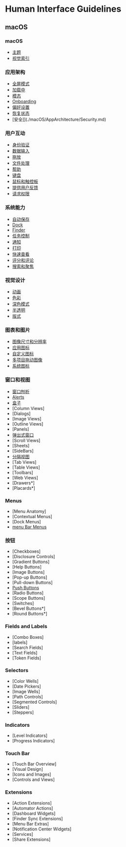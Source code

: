 # Human Interface Guidelines

## macOS

### macOS

* [主题](./macOS/macOS/Themes.md)
* [视觉索引](./macOS/macOS/VisualIndex.md)

### 应用架构

* [全屏模式](./macOS/AppArchitecture/FullScreenMode.md)
* [加载中](./macOS/AppArchitecture/Loading.md)
* [模态](./macOS/AppArchitecture/Modality.md)
* [Onboarding](./macOS/AppArchitecture/Onboarding.md)
* [偏好设置](./macOS/AppArchitecture/Preferences.md)
* [恢复状态](./macOS/AppArchitecture/RestoringState.md)
* [安全]](./macOS/AppArchitecture/Security.md)

### 用户互动

* [身份验证](./macOS/UserInteraction/Authentication.md)
* [数据输入](./macOS/UserInteraction/DataEntry.md)
* [拖放](./macOS/UserInteraction/DragAndDrop.md)
* [文件处理](./macOS/UserInteraction/FileHandling.md)
* [帮助](./macOS/UserInteraction/Help.md)
* [键盘](./macOS/UserInteraction/Keyboard.md)
* [鼠标和触控板](./macOS/UserInteraction/MouseAndTrackpad.md)
* [提供用户反馈](./macOS/UserInteraction/ProvidingUserFeedback.md)
* [请求权限](./macOS/UserInteraction/RequestingPermission.md)

### 系统能力

* [自动保存](./macOS/SystemCapabilities/AutoSave.md)
* [Dock](./macOS/SystemCapabilities/Dock.md)
* [Finder](./macOS/SystemCapabilities/Finder.md)
* [任务控制](./macOS/SystemCapabilities/MssionControl.md)
* [通知](./macOS/SystemCapabilities/Notifications.md)
* [打印](./macOS/SystemCapabilities/Printing.md)
* [快速查看](./macOS/SystemCapabilication/QuickLook.md)
* [评分和评论](./macOS/SystemCapabilities/RatingAndReviews.md)
* [搜索和聚焦](./macOS/SystemCapabilities/SearchAndSpotlight.md)

### 视觉设计

* [动画](./macOS/VisualDesign/Animation.md)
* [色彩](./macOS/VisualDesign/Color.md)
* [深色模式](./macOS/VisualDesign/DarkMode.md)
* [半透明](./macOS/VisualDesign/Translucency.md)
* [版式](./macOS/Visual/Design/Typography.md)

### 图表和图片

* [图像尺寸和分辨率](./macOS/IconsAndImages/ImageSizeAndResolution.md)
* [应用图标](./macOS/IconsAndImages/AppIcon.md)
* [自定义图标](./macOS/IconsAndImages/CustomIcons.md)
* [多项目拖动图像](./macOS/IconsAndImages/MultiItemDragImages.md)
* [系统图标](./macOS/IconsAndImages/SystemIcons.md)

### 窗口和视图

* [窗口刨析](./macOS/WindowsAndViews/WindowAnatomy.md)
* [Alerts](./macOS/WindowsAndViews/Alerts.md)
* [盒子](./macOS/WindowsAndViews/Boxes.md)
* [Column Views]
* [Dialogs]
* [Image Views]
* [Outline Views]
* [Panels]
* [弹出式窗口](./macOS/WindowsAndViews/Popovers.md)
* [Scroll Views]
* [Sheets]
* [SideBars]
* [分隔视图](./macOS/WindowsAndViews/SplitViews.md)
* [Tab Views]
* [Table Views]
* [Toolbars]
* [Web Views]
* [Drawers*]
* [Placards*]

### Menus

* [Menu Anatomy]
* [Contextual Menus]
* [Dock Menus]
* [menu Bar Menus](./macOS/Menus/MenubarMenus.md)

### 按钮

* [Checkboxes]
* [Disclosure Controls]
* [Gradient Buttons]
* [Help Buttons]
* [Image Buttons]
* [Pop-up Buttons]
* [Pull-down Buttons]
* [Push Buttons](./macOS/Buttons/PushButtons.md)
* [Radio Buttons]
* [Scope Buttons]
* [Switches]
* [Bevel Buttons*]
* [Round Buttons*]

### Fields and Labels

* [Combo Boxes]
* [labels]
* [Search Fields]
* [Text Fields]
* [Token Fields]

### Selectors

* [Color Wells]
* [Date Pickers]
* [Image Wells]
* [Path Controls]
* [Segmented Controls]
* [Sliders]
* [Steppers]

### Indicators

* [Level Indicators]
* [Progress Indicators]

### Touch Bar

* [Touch Bar Overview]
* [Visual Design]
* [Icons and Images]
* [Controls and Views]

### Extensions

* [Action Extensions]
* [Automator Actions]
* [Dashboard Widgets]
* [Finder Sync Extensions]
* [Menu Bar Extras]
* [Notification Center Widgets]
* [Services]
* [Share Extensions]
